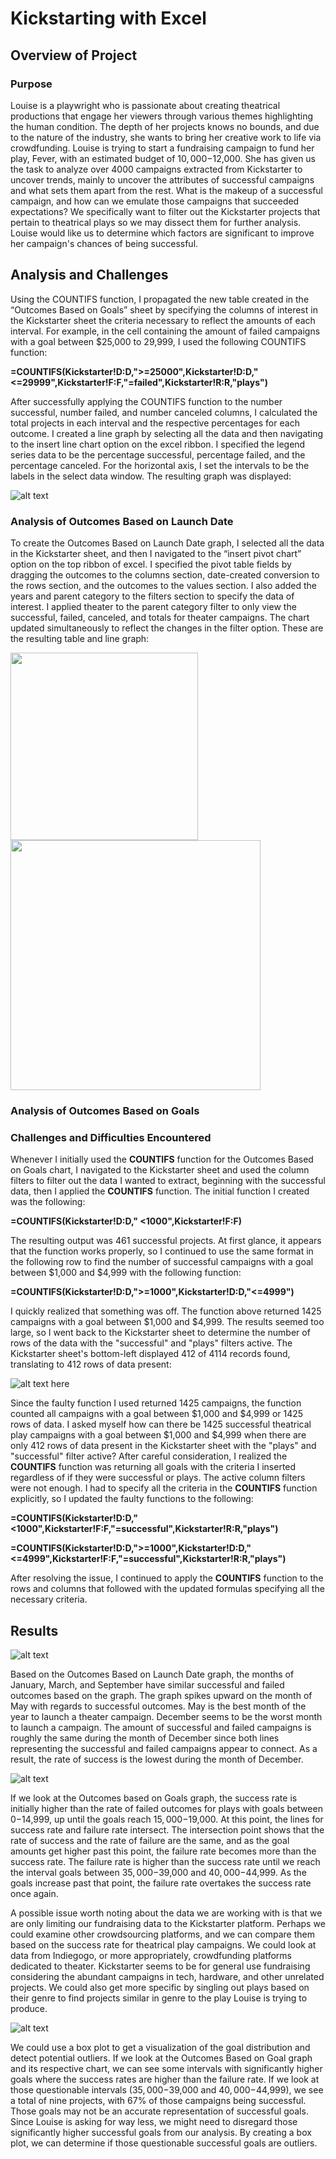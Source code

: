 # Kickstarting with Excel

## Overview of Project

### Purpose
Louise is a playwright who is passionate about creating theatrical productions that engage her viewers through various themes highlighting the human condition. The depth of her projects knows no bounds, and due to the nature of the industry, she wants to bring her creative work to life via crowdfunding. Louise is trying to start a fundraising campaign to fund her play, Fever, with an estimated budget of $10,000-$12,000. She has given us the task to analyze over 4000 campaigns extracted from Kickstarter to uncover trends, mainly to uncover the attributes of successful campaigns and what sets them apart from the rest. What is the makeup of a successful campaign, and how can we emulate those campaigns that succeeded expectations? We specifically want to filter out the Kickstarter projects that pertain to theatrical plays so we may dissect them for further analysis. Louise would like us to determine which factors are significant to improve her campaign's chances of being successful.
## Analysis and Challenges
Using the COUNTIFS function, I propagated the new table created in the “Outcomes Based on Goals” sheet by specifying the columns of interest in the Kickstarter sheet the criteria necessary to reflect the amounts of each interval. For example, in the cell containing the amount of failed campaigns with a goal between $25,000 to 29,999, I used the following COUNTIFS function:

**=COUNTIFS(Kickstarter!D:D,">=25000",Kickstarter!D:D,"<=29999",Kickstarter!F:F,"=failed",Kickstarter!R:R,"plays")**

After successfully applying the COUNTIFS function to the number successful, number failed, and number canceled columns, I calculated the total projects in each interval and the respective percentages for each outcome. I created a line graph by selecting all the data and then navigating to the insert line chart option on the excel ribbon. I specified the legend series data to be the percentage successful, percentage failed, and the percentage canceled. For the horizontal axis, I set the intervals to be the labels in the select data window. The resulting graph was displayed:

![alt text](resources/Outcomes_vs_Goals.png)

### Analysis of Outcomes Based on Launch Date
To create the Outcomes Based on Launch Date graph, I selected all the data in the Kickstarter sheet, and then I navigated to the “insert pivot chart” option on the top ribbon of excel. I specified the pivot table fields by dragging the outcomes to the columns section, date-created conversion to the rows section, and the outcomes to the values section. I also added the years and parent category to the filters section to specify the data of interest. I applied theater to the parent category filter to only view the successful, failed, canceled, and totals for theater campaigns. The chart updated simultaneously to reflect the changes in the filter option. These are the resulting table and line graph:

<img src = "resources/pivot.png" width = 300> <img src = "resources/Theater_Outcomes_vs_Launch.png" width = 400>

### Analysis of Outcomes Based on Goals

### Challenges and Difficulties Encountered
Whenever I initially used the **COUNTIFS** function for the Outcomes Based on Goals chart, I navigated to the Kickstarter sheet and used the column filters to filter out the data I wanted to extract, beginning with the successful data, then I applied the **COUNTIFS** function. The initial function I created was the following: 

**=COUNTIFS(Kickstarter!D:D," <1000",Kickstarter!F:F)**

The resulting output was 461 successful projects. At first glance, it appears that the function works properly, so I continued to use the same format in the following row to find the number of successful campaigns with a goal between $1,000 and $4,999 with the following function:

**=COUNTIFS(Kickstarter!D:D,">=1000",Kickstarter!D:D,"<=4999")**

I quickly realized that something was off. The function above returned 1425 campaigns with a goal between $1,000 and $4,999. The results seemed too large, so I went back to the Kickstarter sheet to determine the number of rows of the data with the "successful" and "plays" filters active. The Kickstarter sheet's bottom-left displayed 412 of 4114 records found, translating to 412 rows of data present:

  ![alt text here](resources/Troubleshoot.png)

Since the faulty function I used returned 1425 campaigns, the function counted all campaigns with a goal between $1,000 and $4,999 or 1425 rows of data. I asked myself how can there be 1425 successful theatrical play campaigns with a goal between $1,000 and $4,999 when there are only 412 rows of data present in the Kickstarter sheet with the "plays" and "successful" filter active? After careful consideration, I realized the **COUNTIFS** function was returning all goals with the criteria I inserted regardless of if they were successful or plays. The active column filters were not enough. I had to specify all the criteria in the **COUNTIFS** function explicitly, so I updated the faulty functions to the following:

**=COUNTIFS(Kickstarter!D:D,"<1000",Kickstarter!F:F,"=successful",Kickstarter!R:R,"plays")**

**=COUNTIFS(Kickstarter!D:D,">=1000",Kickstarter!D:D,"<=4999",Kickstarter!F:F,"=successful",Kickstarter!R:R,"plays")**

After resolving the issue, I continued to apply the **COUNTIFS** function to the rows and columns that followed with the updated formulas specifying all the necessary criteria.


## Results

![alt text](resources/Theater_Outcomes_vs_Launch.png)

Based on the Outcomes Based on Launch Date graph, the months of January, March, and September have similar successful and failed outcomes based on the graph. The graph spikes upward on the month of May with regards to successful outcomes. May is the best month of the year to launch a theater campaign. December seems to be the worst month to launch a campaign. The amount of successful and failed campaigns is roughly the same during the month of December since both lines representing the successful and failed campaigns appear to connect. As a result, the rate of success is the lowest during the month of December.

![alt text](resources/Outcomes_vs_Goals.png)

If we look at the Outcomes based on Goals graph, the success rate is initially higher than the rate of failed outcomes for plays with goals between $0-$14,999, up until the goals reach $15,000-$19,000. At this point, the lines for success rate and failure rate intersect. The intersection point shows that the rate of success and the rate of failure are the same, and as the goal amounts get higher past this point, the failure rate becomes more than the success rate. The failure rate is higher than the success rate until we reach the interval goals between $35,000-$39,000 and $40,000-$44,999. As the goals increase past that point, the failure rate overtakes the success rate once again. 

A possible issue worth noting about the data we are working with is that we are only limiting our fundraising data to the Kickstarter platform. Perhaps we could examine other crowdsourcing platforms, and we can compare them based on the success rate for theatrical play campaigns. We could look at data from Indiegogo, or more appropriately, crowdfunding platforms dedicated to theater. Kickstarter seems to be for general use fundraising considering the abundant campaigns in tech, hardware, and other unrelated projects. We could also get more specific by singling out plays based on their genre to find projects similar in genre to the play Louise is trying to produce.

![alt text](resources/chart.png)

We could use a box plot to get a visualization of the goal distribution and detect potential outliers. If we look at the Outcomes Based on Goal graph and its respective chart, we can see some intervals with significantly higher goals where the success rates are higher than the failure rate. If we look at those questionable intervals ($35,000-$39,000 and $40,000-$44,999), we see a total of nine projects, with 67% of those campaigns being successful. Those goals may not be an accurate representation of successful goals. Since Louise is asking for way less, we might need to disregard those significantly higher successful goals from our analysis. By creating a box plot, we can determine if those questionable successful goals are outliers.
